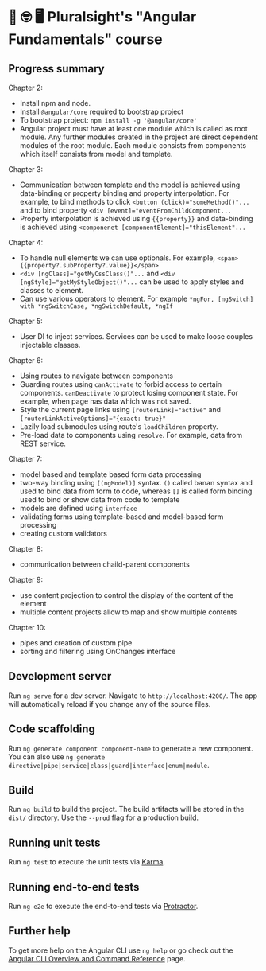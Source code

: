 # 📖 🤓 🖥 Pluralsight's "Angular Fundamentals" course 

## Progress summary
Chapter 2:
  * Install npm and node.
  * Install `@angular/core` required to bootstrap project
  * To bootstrap project: `npm install -g '@angular/core'`
  * Angular project must have at least one module which is called as root module. Any further modules created in the project are direct dependent modules of the root module. Each module consists from components 
    which itself consists from model and template.

Chapter 3:
  * Communication between template and the model is achieved using data-binding or property binding and property interpolation. For example, to bind methods to click `<button (click)="someMethod()"...` and 
    to bind property `<div [event]="eventFromChildComponent...`
  * Property interpolation is achieved using `{{property}}` and data-binding is achieved using `<componenet [componentElement]="thisElement"...`

Chapter 4:
  * To handle null elements we can use optionals. For example, `<span>{{property?.subProperty?.value}}</span>`
  * `<div [ngClass]="getMyCssClass()"...` and `<div [ngStyle]="getMyStyleObject()"...` can be used to apply styles and classes to element.
  * Can use various operators to element. For example `*ngFor, [ngSwitch] with *ngSwitchCase, *ngSwitchDefault, *ngIf`

Chapter 5:
  * User DI to inject services. Services can be used to make 
    loose couples injectable classes.

Chapter 6:
  * Using routes to navigate between components
  * Guarding routes using `canActivate` to forbid access to 
    certain components. `canDeactivate` to protect losing 
    component state. For example, when page has data which 
    was not saved.
  * Style the current page links using `[routerLink]="active"` and 
    `[routerLinkActiveOptions]="{exact: true}"`
  * Lazily load submodules using route's `loadChildren` 
    property. 
  * Pre-load data to components using `resolve`. For example,
    data from REST service.

Chapter 7:
  * model based and template based form data processing
  * two-way binding using `[(ngModel)]` syntax. `()` called banan syntax and used to bind data from form to code, whereas `[]` is called form binding 
    used to bind or show data from code to template
  * models are defined using `interface`
  * validating forms using template-based and model-based form processing
  * creating custom validators

Chapter 8:
  * communication between chaild-parent components

Chapter 9:
  * use content projection to control the display of the content of the element
  * multiple content projects allow to map and show multiple contents

Chapter 10:
  * pipes and creation of custom pipe
  * sorting and filtering using OnChanges interface

## Development server

Run `ng serve` for a dev server. Navigate to `http://localhost:4200/`. The app will automatically reload if you change any of the source files.

## Code scaffolding

Run `ng generate component component-name` to generate a new component. You can also use `ng generate directive|pipe|service|class|guard|interface|enum|module`.

## Build

Run `ng build` to build the project. The build artifacts will be stored in the `dist/` directory. Use the `--prod` flag for a production build.

## Running unit tests

Run `ng test` to execute the unit tests via [Karma](https://karma-runner.github.io).

## Running end-to-end tests

Run `ng e2e` to execute the end-to-end tests via [Protractor](http://www.protractortest.org/).

## Further help

To get more help on the Angular CLI use `ng help` or go check out the [Angular CLI Overview and Command Reference](https://angular.io/cli) page.
